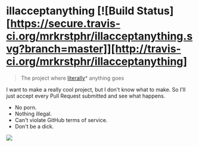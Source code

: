 # illacceptanything [![Build Status][https://secure.travis-ci.org/mrkrstphr/illacceptanything.svg?branch=master]][http://travis-ci.org/mrkrstphr/illacceptanything]

> The project where [literally](http://www.buzzfeed.com/jessicamisener/the-wrong-definition-of-literally-is-literally-going-in-the#.chA7QxZ9n)* anything goes

I want to make a really cool project, but I don't know what to make. So I'll just accept
every Pull Request submitted and see what happens.

 * No porn.
 * Nothing illegal.
 * Can't violate GitHub terms of service.
 * Don't be a dick.

![](https://i.imgur.com/ehUtz.gif)

